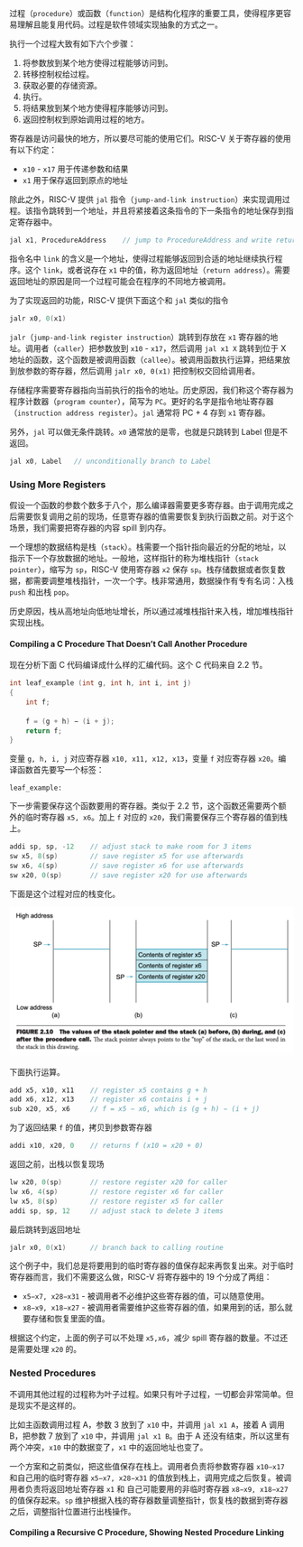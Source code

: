 过程（`procedure`）或函数（`function`）是结构化程序的重要工具，使得程序更容易理解且能复用代码。过程是软件领域实现抽象的方式之一。

执行一个过程大致有如下六个步骤：
1. 将参数放到某个地方使得过程能够访问到。
2. 转移控制权给过程。
3. 获取必要的存储资源。
4. 执行。
5. 将结果放到某个地方使得程序能够访问到。
6. 返回控制权到原始调用过程的地方。

寄存器是访问最快的地方，所以要尽可能的使用它们。RISC-V 关于寄存器的使用有以下约定：
* `x10` - `x17` 用于传递参数和结果
* `x1` 用于保存返回到原点的地址

除此之外，RISC-V 提供 `jal` 指令（`jump-and-link instruction`）来实现调用过程。该指令跳转到一个地址，并且将紧接着这条指令的下一条指令的地址保存到指定寄存器中。
```c
jal x1, ProcedureAddress    // jump to ProcedureAddress and write return address to x1
```

指令名中 `link` 的含义是一个地址，使得过程能够返回到合适的地址继续执行程序。这个 `link`，或者说存在 `x1` 中的值，称为返回地址（`return address`）。需要返回地址的原因是同一个过程可能会在程序的不同地方被调用。

为了实现返回的功能，RISC-V 提供下面这个和 `jal` 类似的指令
```c
jalr x0, 0(x1)
```
`jalr`（`jump-and-link register instruction`）跳转到存放在 `x1` 寄存器的地址。调用者（`caller`）把参数放到 `x10` - `x17`，然后调用 `jal x1 X` 跳转到位于 X 地址的函数，这个函数是被调用函数（`callee`）。被调用函数执行运算，把结果放到放参数的寄存器，然后调用 `jalr x0, 0(x1)` 把控制权交回给调用者。

存储程序需要寄存器指向当前执行的指令的地址。历史原因，我们称这个寄存器为程序计数器（`program counter`），简写为 `PC`。更好的名字是指令地址寄存器（`instruction address register`）。`jal` 通常将 PC + 4 存到 `x1` 寄存器。

另外，`jal` 可以做无条件跳转。`x0` 通常放的是零，也就是只跳转到 Label 但是不返回。
```c
jal x0, Label   // unconditionally branch to Label
```

### Using More Registers
假设一个函数的参数个数多于八个，那么编译器需要更多寄存器。由于调用完成之后需要恢复调用之前的现场，任意寄存器的值需要恢复到执行函数之前。对于这个场景，我们需要把寄存器的内容 spill 到内存。

一个理想的数据结构是栈（`stack`）。栈需要一个指针指向最近的分配的地址，以指示下一个存放数据的地址。一般地，这样指针的称为堆栈指针（`stack pointer`），缩写为 `sp`，RISC-V 使用寄存器 `x2` 保存 `sp`。栈存储数据或者恢复数据，都需要调整堆栈指针，一次一个字。栈非常通用，数据操作有专有名词：入栈 `push` 和出栈 `pop`。

历史原因，栈从高地址向低地址增长，所以通过减堆栈指针来入栈，增加堆栈指针实现出栈。

#### Compiling a C Procedure That Doesn’t Call Another Procedure
现在分析下面 C 代码编译成什么样的汇编代码。这个 C 代码来自 2.2 节。
```c
int leaf_example (int g, int h, int i, int j)
{
    int f;

    f = (g + h) − (i + j);
    return f;
}
```

变量 `g, h, i, j` 对应寄存器 `x10, x11, x12, x13`，变量 `f` 对应寄存器 `x20`。编译函数首先要写一个标签：
```
leaf_example:
```

下一步需要保存这个函数要用的寄存器。类似于 2.2 节，这个函数还需要两个额外的临时寄存器 `x5, x6`。加上 `f` 对应的 `x20`，我们需要保存三个寄存器的值到栈上。
```c
addi sp, sp, -12    // adjust stack to make room for 3 items
sw x5, 8(sp)        // save register x5 for use afterwards
sw x6, 4(sp)        // save register x6 for use afterwards
sw x20, 0(sp)       // save register x20 for use afterwards
```

下面是这个过程对应的栈变化。

![](0801.png)

下面执行运算。
```c
add x5, x10, x11    // register x5 contains g + h
add x6, x12, x13    // register x6 contains i + j
sub x20, x5, x6     // f = x5 − x6, which is (g + h) − (i + j)
```

为了返回结果 `f` 的值，拷贝到参数寄存器
```c
addi x10, x20, 0    // returns f (x10 = x20 + 0)
```

返回之前，出栈以恢复现场
```c
lw x20, 0(sp)       // restore register x20 for caller
lw x6, 4(sp)        // restore register x6 for caller
lw x5, 8(sp)        // restore register x5 for caller
addi sp, sp, 12     // adjust stack to delete 3 items
```

最后跳转到返回地址
```c
jalr x0, 0(x1)      // branch back to calling routine
```

这个例子中，我们总是将要用到的临时寄存器的值保存起来再恢复出来。对于临时寄存器而言，我们不需要这么做，RISC-V 将寄存器中的 19 个分成了两组：
* `x5−x7, x28−x31` - 被调用者不必维护这些寄存器的值，可以随意使用。
* `x8−x9, x18−x27` - 被调用者需要维护这些寄存器的值，如果用到的话，那么就要存储和恢复里面的值。

根据这个约定，上面的例子可以不处理 `x5,x6`，减少 spill 寄存器的数量。不过还是需要处理 `x20` 的。

### Nested Procedures
不调用其他过程的过程称为叶子过程。如果只有叶子过程，一切都会非常简单。但是现实不是这样的。

比如主函数调用过程 A，参数 3 放到了 `x10` 中，并调用 `jal x1 A`，接着 A 调用 B，把参数 7 放到了 `x10` 中，并调用 `jal x1 B`。由于 A 还没有结束，所以这里有两个冲突，`x10` 中的数据变了，`x1` 中的返回地址也变了。

一个方案和之前类似，把这些值保存在栈上。调用者负责将参数寄存器 `x10–x17` 和自己用的临时寄存器 `x5−x7, x28−x31` 的值放到栈上，调用完成之后恢复。被调用者负责将返回地址寄存器 `x1` 和 自己可能要用的非临时寄存器 `x8−x9, x18−x27` 的值保存起来。`sp` 维护根据入栈的寄存器数量调整指针，恢复栈的数据到寄存器之后，调整指针位置进行出栈操作。

#### Compiling a Recursive C Procedure, Showing Nested Procedure Linking

